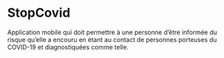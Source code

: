# StopCovid

Application mobile qui doit permettre à une personne d’être informée du risque qu’elle a encouru en étant au contact de personnes porteuses du COVID-19 et diagnostiquées comme telle.
